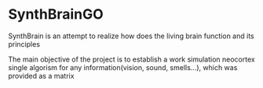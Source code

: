 # SynthBrainGO
SynthBrain is an attempt to realize how does the living brain function and its principles

The main objective of the project is to establish a work simulation neocortex single algorism for any information(vision, sound, smells...), which was provided as a matrix